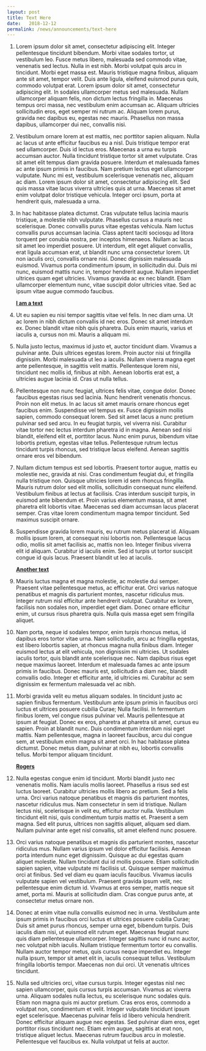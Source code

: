 ```yaml
---
layout: post
title: Text Here
date:   2018-12-12
permalink: /news/announcements/text-here
---
```


 1. Lorem ipsum dolor sit amet, consectetur adipiscing elit. Integer pellentesque tincidunt bibendum. Morbi vitae sodales tortor, ut vestibulum leo. Fusce metus libero, malesuada sed commodo vitae, venenatis sed lectus. Nulla in est nibh. Morbi volutpat quis arcu in tincidunt. Morbi eget massa est. Mauris tristique magna finibus, aliquam ante sit amet, tempor velit. Duis ante ligula, eleifend euismod purus quis, commodo volutpat erat. Lorem ipsum dolor sit amet, consectetur adipiscing elit. In sodales ullamcorper metus sed malesuada. Nullam ullamcorper aliquam felis, non dictum lectus fringilla in. Maecenas tempus orci massa, nec vestibulum enim accumsan ac. Aliquam ultricies sollicitudin eros, eget semper mi rutrum ac. Aliquam lorem purus, gravida nec dapibus eu, egestas nec mauris. Phasellus non massa dapibus, ullamcorper dui nec, convallis nisi. 

 2. Vestibulum ornare lorem at est mattis, nec porttitor sapien aliquam. Nulla ac lacus ut ante efficitur faucibus eu a nisl. Duis tristique tempor erat sed ullamcorper. Duis id lectus eros. Maecenas a urna eu turpis accumsan auctor. Nulla tincidunt tristique tortor sit amet vulputate. Cras sit amet elit tempus diam gravida posuere. Interdum et malesuada fames ac ante ipsum primis in faucibus. Nam pretium lectus eget ullamcorper vulputate. Nunc mi est, vestibulum scelerisque venenatis nec, aliquam ac diam. Lorem ipsum dolor sit amet, consectetur adipiscing elit. Sed quis massa vitae lacus viverra ultricies quis at urna. Maecenas sit amet enim volutpat dolor tristique vehicula. Integer orci ipsum, porta at hendrerit quis, malesuada a urna. 

 3. In hac habitasse platea dictumst. Cras vulputate tellus lacinia mauris tristique, a molestie nibh vulputate. Phasellus cursus a mauris nec scelerisque. Donec convallis purus vitae egestas vehicula. Nam luctus convallis purus accumsan lacinia. Class aptent taciti sociosqu ad litora torquent per conubia nostra, per inceptos himenaeos. Nullam ac lacus sit amet leo imperdiet posuere. Ut interdum, elit eget aliquet convallis, erat ligula accumsan erat, ut blandit nunc urna consectetur lorem. Ut non iaculis orci, convallis ornare nisi. Donec dignissim malesuada euismod. Vivamus porta condimentum ipsum, in sollicitudin dui. Duis mi nunc, euismod mattis nunc in, tempor hendrerit augue. Nullam imperdiet ultrices quam eget ultricies. Vivamus gravida ac ex nec blandit. Etiam ullamcorper elementum nunc, vitae suscipit dolor ultricies vitae. Sed ac ipsum vitae augue commodo faucibus. 
    
    **<u>I am a text</u>**
 
 4. Ut eu sapien eu nisi tempor sagittis vitae vel felis. In nec diam urna. Ut ac lorem in nibh dictum convallis id nec eros. Donec sit amet interdum ex. Donec blandit vitae nibh quis pharetra. Duis enim mauris, varius et iaculis a, cursus non mi. Mauris a aliquam mi. 

 5. Nulla justo lectus, maximus id justo et, auctor tincidunt diam. Vivamus a pulvinar ante. Duis ultrices egestas lorem. Proin auctor nisi ut fringilla dignissim. Morbi malesuada ut leo a iaculis. Nullam viverra magna eget ante pellentesque, in sagittis velit mattis. Pellentesque lorem nisi, tincidunt nec mollis id, finibus at nibh. Aenean lobortis erat est, a ultricies augue lacinia id. Cras ut nulla tellus. 

 6. Pellentesque non nunc feugiat, ultrices felis vitae, congue dolor. Donec faucibus egestas risus sed lacinia. Nunc hendrerit venenatis rhoncus. Proin non elit metus. In ac lacus sit amet mauris ornare rhoncus eget faucibus enim. Suspendisse vel tempus ex. Fusce dignissim mollis sapien, commodo consequat lorem. Sed sit amet lacus a nunc pretium pulvinar sed sed arcu. In eu feugiat turpis, vel viverra nisi. Curabitur vitae tortor nec lectus interdum pharetra id in magna. Aenean sed nisi blandit, eleifend elit et, porttitor lacus. Nunc enim purus, bibendum vitae lobortis pretium, egestas vitae tellus. Pellentesque rutrum lectus tincidunt turpis rhoncus, sed tristique lacus eleifend. Aenean sagittis ornare eros vel bibendum. 

 7. Nullam dictum tempus est sed lobortis. Praesent tortor augue, mattis eu molestie nec, gravida at nisi. Cras condimentum feugiat dui, et fringilla nulla tristique non. Quisque ultricies lorem id sem rhoncus fringilla. Mauris rutrum dolor sed elit mollis, sollicitudin consequat nunc eleifend. Vestibulum finibus at lectus at facilisis. Cras interdum suscipit turpis, in euismod ante bibendum et. Proin varius elementum massa, sit amet pharetra elit lobortis vitae. Maecenas sed diam accumsan lacus placerat semper. Cras vitae lorem condimentum magna tempor tincidunt. Sed maximus suscipit ornare. 

 8. Suspendisse gravida lorem mauris, eu rutrum metus placerat id. Aliquam mollis ipsum lorem, at consequat nisi lobortis non. Pellentesque lacus odio, mollis sit amet facilisis ac, mattis non leo. Integer finibus viverra elit id aliquam. Curabitur id iaculis enim. Sed id turpis ut tortor suscipit congue id quis lacus. Praesent blandit ut leo at iaculis. 
    
    **<u>Another text</u>** 
 
 9. Mauris luctus magna et magna molestie, ac molestie dui semper. Praesent vitae pellentesque metus, ac efficitur erat. Orci varius natoque penatibus et magnis dis parturient montes, nascetur ridiculus mus. Integer rutrum nisl efficitur ante hendrerit volutpat. Curabitur ex lorem, facilisis non sodales non, imperdiet eget diam. Donec ornare efficitur enim, ut cursus risus pharetra quis. Nulla quis massa eget sem fringilla aliquet. 

10. Nam porta, neque id sodales tempor, enim turpis rhoncus metus, id dapibus eros tortor vitae urna. Nam sollicitudin, arcu ac fringilla egestas, est libero lobortis sapien, at rhoncus magna nulla finibus diam. Integer euismod lectus at elit vehicula, non dignissim mi ultricies. Ut sodales iaculis tortor, quis blandit ante scelerisque nec. Nam dapibus risus eget neque maximus laoreet. Interdum et malesuada fames ac ante ipsum primis in faucibus. Donec mauris est, sollicitudin a diam nec, blandit convallis odio. Integer et efficitur ante, id ultricies mi. Curabitur ac sem dignissim ex fermentum malesuada vel ac nibh. 

11. Morbi gravida velit eu metus aliquam sodales. In tincidunt justo ac sapien finibus fermentum. Vestibulum ante ipsum primis in faucibus orci luctus et ultrices posuere cubilia Curae; Nulla facilisi. In fermentum finibus lorem, vel congue risus pulvinar vel. Mauris pellentesque at ipsum at feugiat. Donec ex eros, pharetra at pharetra sit amet, cursus eu sapien. Proin at blandit nunc. Duis condimentum interdum nisi eget mattis. Nam pellentesque, magna in laoreet faucibus, arcu dui congue sem, at vestibulum enim magna sit amet orci. In hac habitasse platea dictumst. Donec metus diam, pulvinar at nibh eu, lobortis convallis tellus. Morbi tempor aliquam tincidunt. 
    
    
    **<u>Rogers</u>**

12. Nulla egestas congue enim id tincidunt. Morbi blandit justo nec venenatis mollis. Nam iaculis mollis laoreet. Phasellus a risus sed est luctus laoreet. Curabitur ultricies mollis libero ac pretium. Sed a felis urna. Orci varius natoque penatibus et magnis dis parturient montes, nascetur ridiculus mus. Nam consectetur in sem id tristique. Nullam lectus nisi, scelerisque in velit eu, efficitur auctor nulla. Vestibulum tincidunt elit nisi, quis condimentum turpis mattis et. Praesent a sem magna. Sed elit purus, ultrices non sagittis aliquet, aliquam sed diam. Nullam pulvinar ante eget nisl convallis, sit amet eleifend nunc posuere. 

13. Orci varius natoque penatibus et magnis dis parturient montes, nascetur ridiculus mus. Nullam varius ipsum vel dolor efficitur facilisis. Aenean porta interdum nunc eget dignissim. Quisque ac dui egestas quam aliquet molestie. Nullam tincidunt dui id mollis posuere. Etiam sollicitudin sapien sapien, vitae vulputate mi facilisis ut. Quisque semper maximus orci at finibus. Sed vel diam eu quam iaculis faucibus. Vivamus iaculis vulputate sapien vel vestibulum. Praesent gravida ipsum velit, nec pellentesque enim dictum id. Vivamus at eros semper, mattis neque sit amet, porta mi. Mauris at sollicitudin diam. Cras congue purus ante, at consectetur metus ornare non. 

14. Donec at enim vitae nulla convallis euismod nec in urna. Vestibulum ante ipsum primis in faucibus orci luctus et ultrices posuere cubilia Curae; Duis sit amet purus rhoncus, semper urna eget, bibendum turpis. Duis iaculis diam nisi, ut euismod elit rutrum eget. Maecenas feugiat nunc quis diam pellentesque ullamcorper. Integer sagittis nunc id nunc auctor, nec volutpat nibh iaculis. Nullam tristique fermentum tortor eu convallis. Nullam auctor tempor metus, quis cursus neque imperdiet eu. Integer nulla ipsum, tempor sit amet elit in, iaculis consequat tellus. Vestibulum fringilla lobortis tempor. Maecenas non dui orci. Ut venenatis ultrices tincidunt. 

15. Nulla sed ultricies orci, vitae cursus turpis. Integer egestas nisl nec sapien ullamcorper, quis cursus turpis accumsan. Vivamus ac viverra urna. Aliquam sodales nulla lectus, eu scelerisque nunc sodales quis. Etiam non magna quis mi auctor pretium. Cras eros eros, commodo a volutpat non, condimentum et velit. Integer vulputate tincidunt ipsum eget scelerisque. Maecenas pulvinar felis id libero vehicula hendrerit. Donec efficitur aliquam augue nec egestas. Sed pulvinar diam eros, eget porttitor risus tincidunt nec. Etiam enim augue, sagittis at erat non, tristique aliquet lectus. Maecenas rutrum faucibus arcu in molestie. Pellentesque vel faucibus ex. Nulla volutpat ut felis at auctor. 
